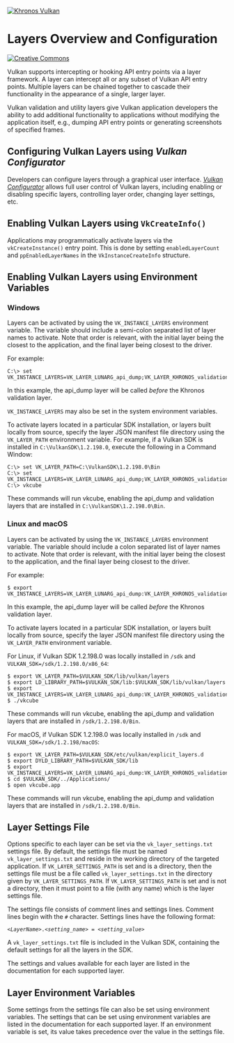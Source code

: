 <!-- markdownlint-disable MD041 -->
<!-- Copyright 2015-2019,2022 LunarG, Inc. -->

[![Khronos Vulkan][1]][2]

[1]: https://vulkan.lunarg.com/img/Vulkan_100px_Dec16.png "https://www.khronos.org/vulkan/"
[2]: https://www.khronos.org/vulkan/

# Layers Overview and Configuration

[![Creative Commons][3]][4]

[3]: https://i.creativecommons.org/l/by-nd/4.0/88x31.png "Creative Commons License"
[4]: https://creativecommons.org/licenses/by-nd/4.0/

Vulkan supports intercepting or hooking API entry points via a layer framework.  A layer can intercept all or any subset of Vulkan API entry points.  Multiple layers can be chained together to cascade their functionality in the appearance of a single, larger layer.

Vulkan validation and utility layers give Vulkan application developers the ability to add additional functionality to applications without modifying the application itself, e.g., dumping API entry points or generating screenshots of specified frames.

## Configuring Vulkan Layers using *Vulkan Configurator*

Developers can configure layers through a graphical user interface. *[Vulkan Configurator](https://vulkan.lunarg.com/doc/sdk/latest/windows/vkconfig.html)* allows full user control of Vulkan layers, including enabling or disabling specific layers, controlling layer order, changing layer settings, etc.

## Enabling Vulkan Layers using `VkCreateInfo()`
Applications may programmatically activate layers via the `vkCreateInstance()` entry point. This
is done by setting `enabledLayerCount` and `ppEnabledLayerNames` in the `VkInstanceCreateInfo`
structure.

## Enabling Vulkan Layers using Environment Variables

### Windows
Layers can be activated by using the `VK_INSTANCE_LAYERS` environment variable.
The variable should include a semi-colon separated list of layer names to activate.
Note that order is relevant, with the initial layer being the closest to the application, and the final layer being closest to the driver.

For example:

```
C:\> set VK_INSTANCE_LAYERS=VK_LAYER_LUNARG_api_dump;VK_LAYER_KHRONOS_validation
```
In this example, the api_dump layer will be called _before_ the Khronos validation layer.

`VK_INSTANCE_LAYERS` may also be set in the system environment variables.

To activate layers located in a particular SDK installation, or layers built locally from source, specify the layer JSON manifest file directory using the `VK_LAYER_PATH` environment variable.
For example, if a Vulkan SDK is installed in `C:\VulkanSDK\1.2.198.0`, execute the following in a Command Window:

```
C:\> set VK_LAYER_PATH=C:\VulkanSDK\1.2.198.0\Bin
C:\> set VK_INSTANCE_LAYERS=VK_LAYER_LUNARG_api_dump;VK_LAYER_KHRONOS_validation
C:\> vkcube
```

These commands will run vkcube, enabling the api_dump and validation layers that are installed in `C:\VulkanSDK\1.2.198.0\Bin`.

### Linux and macOS
Layers can be activated by using the `VK_INSTANCE_LAYERS` environment variable.
The variable should include a colon separated list of layer names to activate.
Note that order is relevant, with the initial layer being the closest to the application, and the final layer being closest to the driver.

For example:

```
$ export VK_INSTANCE_LAYERS=VK_LAYER_LUNARG_api_dump:VK_LAYER_KHRONOS_validation
```
In this example, the api_dump layer will be called _before_ the Khronos validation layer.

To activate layers located in a particular SDK installation, or layers built locally from source, specify the layer JSON manifest file directory using the `VK_LAYER_PATH` environment variable.

For Linux, if Vulkan SDK 1.2.198.0 was locally installed in `/sdk` and `VULKAN_SDK=/sdk/1.2.198.0/x86_64`:

```
$ export VK_LAYER_PATH=$VULKAN_SDK/lib/vulkan/layers
$ export LD_LIBRARY_PATH=$VULKAN_SDK/lib:$VULKAN_SDK/lib/vulkan/layers
$ export VK_INSTANCE_LAYERS=VK_LAYER_LUNARG_api_dump:VK_LAYER_KHRONOS_validation
$ ./vkcube
```

These commands will run vkcube, enabling the api_dump and validation layers that are installed in `/sdk/1.2.198.0/Bin`.

For macOS, if Vulkan SDK 1.2.198.0 was locally installed in `/sdk` and `VULKAN_SDK=/sdk/1.2.198/macOS`:

```
$ export VK_LAYER_PATH=$VULKAN_SDK/etc/vulkan/explicit_layers.d
$ export DYLD_LIBRARY_PATH=$VULKAN_SDK/lib
$ export VK_INSTANCE_LAYERS=VK_LAYER_LUNARG_api_dump:VK_LAYER_KHRONOS_validation
$ cd $VULKAN_SDK/../Applications/
$ open vkcube.app
```
These commands will run vkcube, enabling the api_dump and validation layers that are installed in `/sdk/1.2.198.0/Bin`.

## Layer Settings File
Options specific to each layer can be set via the `vk_layer_settings.txt` settings file.
By default, the settings file must be named `vk_layer_settings.txt` and reside in the working directory of the targeted application.
If `VK_LAYER_SETTINGS_PATH` is set and is a directory, then the settings file must be a file called `vk_layer_settings.txt` in the directory given by `VK_LAYER_SETTINGS_PATH`.
If `VK_LAYER_SETTINGS_PATH` is set and is not a directory, then it must point to a file (with any name) which is the layer settings file.

The settings file consists of comment lines and settings lines.  Comment lines begin with the `#` character.  Settings lines have the following format:

   `<`*`LayerName`*`>.<`*`setting_name`*`> = <`*`setting_value`*`>`

A `vk_layer_settings.txt` file is included in the Vulkan SDK, containing the default settings for all the layers in the SDK.

The settings and values available for each layer are listed in the documentation for each supported layer.

## Layer Environment Variables

Some settings from the settings file can also be set using environment variables. The settings that can be set using environment variables are 
listed in the documentation for each supported layer.  If an environment variable is set, its value takes precedence over the value in the settings file.
